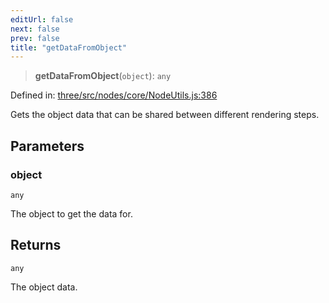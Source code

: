 ```yaml
---
editUrl: false
next: false
prev: false
title: "getDataFromObject"
---
```


> **getDataFromObject**(`object`): `any`

Defined in: [three/src/nodes/core/NodeUtils.js:386](https://github.com/DefinitelyMaybe/three-i18n/blob/fa57b79433d1c349ffb23a78727299c8d4190136/three/src/nodes/core/NodeUtils.js#L386)

Gets the object data that can be shared between different rendering steps.

## Parameters

### object

`any`

The object to get the data for.

## Returns

`any`

The object data.
